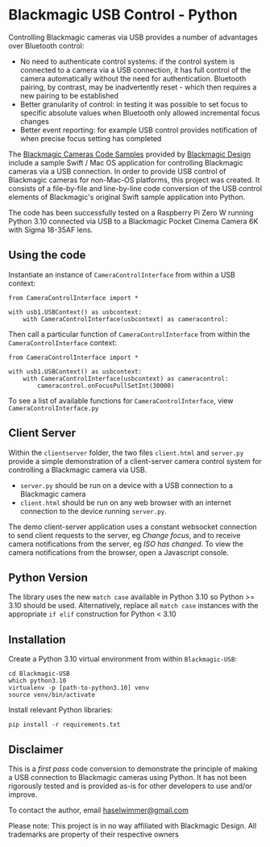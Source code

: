 # Blackmagic USB Control - Python

Controlling Blackmagic cameras via USB provides a number of advantages over Bluetooth control:

- No need to authenticate control systems: if the control system is connected to a camera via a USB connection, it has full control of the camera automatically without the need for authentication. Bluetooth pairing, by contrast, may be inadvertently reset - which then requires a new pairing to be established
- Better granularity of control: in testing it was possible to set focus to specific absolute values when Bluetooth only allowed incremental focus changes
- Better event reporting: for example USB control provides notification of when precise focus setting has completed

The [Blackmagic Cameras Code Samples](https://www.blackmagicdesign.com/uk/developer/product/camera) provided by [Blackmagic Design](https://www.blackmagicdesign.com/) include a sample Swift / Mac OS application for controlling Blackmagic cameras via a USB connection. In order to provide USB control of Blackmagic cameras for non-Mac-OS platforms, this project was created. It consists of a file-by-file and line-by-line code conversion of the USB control elements of Blackmagic's original Swift sample application into Python.  

The code has been successfully tested on a Raspberry Pi Zero W running Python 3.10 connected via USB to a Blackmagic Pocket Cinema Camera 6K with Sigma 18-35AF lens.

## Using the code
Instantiate an instance of `CameraControlInterface` from within a USB context:
```
from CameraControlInterface import *

with usb1.USBContext() as usbcontext:
    with CameraControlInterface(usbcontext) as cameracontrol:

```
Then call a particular function of `CameraControlInterface` from within the `CameraControlInterface` context:
```
from CameraControlInterface import *

with usb1.USBContext() as usbcontext:
    with CameraControlInterface(usbcontext) as cameracontrol:
        cameracontrol.onFocusPullSetInt(30000)
```
To see a list of available functions for `CameraControlInterface`, view `CameraControlInterface.py`

## Client Server
Within the `clientserver` folder, the two files `client.html` and `server.py` provide a simple demonstration of a client-server camera control system for controlling a Blackmagic camera via USB. 

- `server.py` should be run on a device with a USB connection to a Blackmagic camera
- `client.html` should be run on any web browser with an internet connection to the device running `server.py`. 

The demo client-server application uses a constant websocket connection to send client requests to the server, eg *Change focus*, and to receive camera notifications from the server, eg *ISO has changed*. To view the camera notifications from the browser, open a Javascript console.

## Python Version
The library uses the new `match case` available in Python 3.10 so Python >= 3.10 should be used. Alternatively, replace all `match case` instances with the appropriate `if elif` construction for Python < 3.10

## Installation
Create a Python 3.10 virtual environment from within `Blackmagic-USB`:
```
cd Blackmagic-USB
which python3.10
virtualenv -p [path-to-python3.10] venv
source venv/bin/activate
```
Install relevant Python libraries:
```
pip install -r requirements.txt
```

## Disclaimer
This is a *first pass* code conversion to demonstrate the principle of making a USB connection to Blackmagic cameras using Python. It has not been rigorously tested and is provided as-is for other developers to use and/or improve.

To contact the author, email [haselwimmer@gmail.com](haselwimmer@gmail.com)

Please note: This project is in no way affiliated with Blackmagic Design. All trademarks are property of their respective owners

